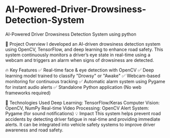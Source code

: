 # AI-Powered-Driver-Drowsiness-Detection-System
AI-Powered Driver Drowsiness Detection System using python

🔹 Project Overview
I developed an AI-driven drowsiness detection system using OpenCV, TensorFlow, and deep learning to enhance road safety. This system continuously monitors a driver’s eye state in real-time using a webcam and triggers an alarm when signs of drowsiness are detected.

🔥 Key Features
✅ Real-time face & eye detection with OpenCV
✅ Deep learning model trained to classify "Drowsy" or "Awake"
✅ Webcam-based monitoring for continuous tracking
✅ Automatic alarm system using Pygame for instant audio alerts
✅ Standalone Python application (No web frameworks required)

🔧 Technologies Used
Deep Learning: TensorFlow/Keras
Computer Vision: OpenCV, NumPy
Real-time Video Processing: OpenCV
Alert System: Pygame (for sound notifications)
💡 Impact
This system helps prevent road accidents by detecting driver fatigue in real-time and providing immediate alerts. It can be integrated into vehicle safety systems to improve driver awareness and road safety.
